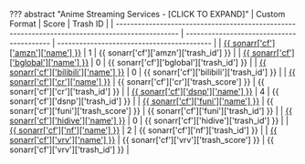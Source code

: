 ??? abstract "Anime Streaming Services - [CLICK TO EXPAND]"
    | Custom Format                                                                                   | Score                                     | Trash ID                                   |
    | ----------------------------------------------------------------------------------------------- | ----------------------------------------- | ------------------------------------------ |
    | [{{ sonarr['cf']['amzn']['name'] }}](/Sonarr/sonarr-collection-of-custom-formats/#amzn)         | 1                                         | {{ sonarr['cf']['amzn']['trash_id'] }}     |
    | [{{ sonarr['cf']['bglobal']['name'] }}](/Sonarr/sonarr-collection-of-custom-formats/#b-global)  | 0                                         | {{ sonarr['cf']['bglobal']['trash_id'] }}  |
    | [{{ sonarr['cf']['bilibili']['name'] }}](/Sonarr/sonarr-collection-of-custom-formats/#bilibili) | 0                                         | {{ sonarr['cf']['bilibili']['trash_id'] }} |
    | [{{ sonarr['cf']['cr']['name'] }}](/Sonarr/sonarr-collection-of-custom-formats/#cr)    | {{ sonarr['cf']['cr']['trash_score'] }}   | {{ sonarr['cf']['cr']['trash_id'] }}       |
    | [{{ sonarr['cf']['dsnp']['name'] }}](/Sonarr/sonarr-collection-of-custom-formats/#dsnp)         | 4                                         | {{ sonarr['cf']['dsnp']['trash_id'] }}     |
    | [{{ sonarr['cf']['funi']['name'] }}](/Sonarr/sonarr-collection-of-custom-formats/#funi)   | {{ sonarr['cf']['funi']['trash_score'] }} | {{ sonarr['cf']['funi']['trash_id'] }}     |
    | [{{ sonarr['cf']['hidive']['name'] }}](/Sonarr/sonarr-collection-of-custom-formats/#hidive)     | 0                                         | {{ sonarr['cf']['hidive']['trash_id'] }}   |
    | [{{ sonarr['cf']['nf']['name'] }}](/Sonarr/sonarr-collection-of-custom-formats/#nf)             | 2                                         | {{ sonarr['cf']['nf']['trash_id'] }}       |
    | [{{ sonarr['cf']['vrv']['name'] }}](/Sonarr/sonarr-collection-of-custom-formats/#vrv)           | {{ sonarr['cf']['vrv']['trash_score'] }}  | {{ sonarr['cf']['vrv']['trash_id'] }}      |
